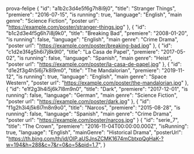 prova-felipe
{
"id": "a1b2c3d4e5f6g7h8i9j0",
"title": "Stranger Things",
"premiere": "2016-07-15",
"is running": true,
"language": "English",
"main genre": "Science Fiction",
"poster url": "https://example.com/poster/stranger-things.jpg"
},
{
"id": "b1c2d3e4f5g6h7i8j9k0",
"title": "Breaking Bad",
"premiere": "2008-01-20",
"is running": false,
"language": "English",
"main genre": "Crime Drama",
"poster url": "https://example.com/poster/breaking-bad.jpg"
},
{
"id": "c1d2e3f4g5h6i7j8k9l0",
"title": "La Casa de Papel",
"premiere": "2017-05-02",
"is running": false,
"language": "Spanish",
"main genre": "Heist",
"poster url": "https://example.com/poster/la-casa-de-papel.jpg"
},
{
"id": "d1e2f3g4h5i6j7k8l9m0",
"title": "The Mandalorian",
"premiere": "2019-11-12",
"is running": true,
"language": "English",
"main genre": "Space Western",
"poster url": "https://example.com/poster/the-mandalorian.jpg"
},
{
"id": "e1f2g3h4i5j6k7l8m9n0",
"title": "Dark",
"premiere": "2017-12-01",
"is running": false,
"language": "German",
"main genre": "Science Fiction",
"poster url": "https://example.com/poster/dark.jpg"
},
{
"id": "f1g2h3i4j5k6l7m8n9o0",
"title": "Narcos",
"premiere": "2015-08-28",
"is running": false,
"language": "Spanish",
"main genre": "Crime Drama",
"poster url": "https://example.com/poster/narcos.jpg"
}
{
"id": "serie_7",
"title": "The Crown",
"premiere": "2016-11-04T00:00:00.000Z",
"isRunning": true,
"language": "English",
"mainGenre": "Historical Drama",
"posterUrl": "https://th.bing.com/th/id/OIP.aUSJnsZCMK1674mCbtxpQgHaK-?w=194&h=288&c=7&r=0&o=5&pid=1.7",
}
